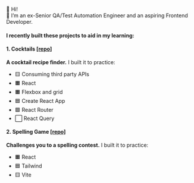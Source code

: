👋 Hi! <br>
👾 I’m an ex-Senior QA/Test Automation Engineer and an aspiring Frontend Developer.

#### I recently built these projects to aid in my learning:

#### 1. Cocktails [[repo]](https://github.com/volkanungan/cocktails)
**A cocktail recipe finder.** I built it to practice:
- 🟨 Consuming third party APIs
- 🟧 React
- 🟧 Flexbox and grid
- 🟦 Create React App
- 🟩 React Router
- ⬜️ React Query

#### 2. Spelling Game [[repo]](https://github.com/volkanungan/spelling-quiz)
**Challenges you to a spelling contest.** I built it to practice:
- 🟧 React
- 🟦 Tailwind
- 🟨 Vite
